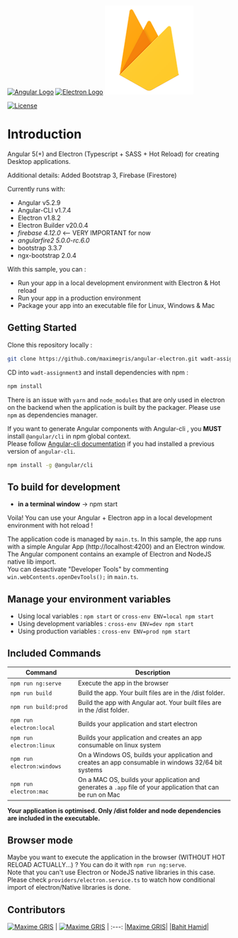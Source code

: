[![Angular Logo](./logo-angular.jpg)](https://angular.io/) [![Electron Logo](./logo-electron.jpg)](https://electron.atom.io/) [![Angular Logo](./logo-firestore.png)](https://firebase.google.com/docs/firestore/)

[![License](http://img.shields.io/badge/Licence-MIT-brightgreen.svg)](LICENSE.md)


# Introduction

Angular 5(+) and Electron (Typescript + SASS + Hot Reload) for creating Desktop applications.

Additional details:
Added Bootstrap 3, Firebase (Firestore)

Currently runs with:

- Angular v5.2.9
- Angular-CLI v1.7.4
- Electron v1.8.2
- Electron Builder v20.0.4
- *firebase 4.12.0* <-- VERY IMPORTANT for now
- *angularfire2 5.0.0-rc.6.0*
- bootstrap 3.3.7
- ngx-bootstrap 2.0.4

With this sample, you can :

- Run your app in a local development environment with Electron & Hot reload
- Run your app in a production environment
- Package your app into an executable file for Linux, Windows & Mac

## Getting Started

Clone this repository locally :

``` bash
git clone https://github.com/maximegris/angular-electron.git wadt-assignment3
```

CD into `wadt-assignment3` and install dependencies with npm :

``` bash
npm install
```

There is an issue with `yarn` and `node_modules` that are only used in electron on the backend when the application is built by the packager. Please use `npm` as dependencies manager.


If you want to generate Angular components with Angular-cli , you **MUST** install `@angular/cli` in npm global context.  
Please follow [Angular-cli documentation](https://github.com/angular/angular-cli) if you had installed a previous version of `angular-cli`.

``` bash
npm install -g @angular/cli
```

## To build for development

- **in a terminal window** -> npm start  

Voila! You can use your Angular + Electron app in a local development environment with hot reload !

The application code is managed by `main.ts`. In this sample, the app runs with a simple Angular App (http://localhost:4200) and an Electron window.  
The Angular component contains an example of Electron and NodeJS native lib import.  
You can desactivate "Developer Tools" by commenting `win.webContents.openDevTools();` in `main.ts`.

## Manage your environment variables

- Using local variables :  `npm start` or `cross-env ENV=local npm start`
- Using development variables :  `cross-env ENV=dev npm start`
- Using production variables  :  `cross-env ENV=prod npm start`

## Included Commands

|Command|Description|
|--|--|
|`npm run ng:serve`| Execute the app in the browser |
|`npm run build`| Build the app. Your built files are in the /dist folder. |
|`npm run build:prod`| Build the app with Angular aot. Your built files are in the /dist folder. |
|`npm run electron:local`| Builds your application and start electron
|`npm run electron:linux`| Builds your application and creates an app consumable on linux system |
|`npm run electron:windows`| On a Windows OS, builds your application and creates an app consumable in windows 32/64 bit systems |
|`npm run electron:mac`|  On a MAC OS, builds your application and generates a `.app` file of your application that can be run on Mac |

**Your application is optimised. Only /dist folder and node dependencies are included in the executable.**

## Browser mode

Maybe you want to execute the application in the browser (WITHOUT HOT RELOAD ACTUALLY...) ? You can do it with `npm run ng:serve`.  
Note that you can't use Electron or NodeJS native libraries in this case. Please check `providers/electron.service.ts` to watch how conditional import of electron/Native libraries is done.

## Contributors

[<img alt="Maxime GRIS" src="https://avatars2.githubusercontent.com/u/10827551?v=3&s=117" width="117">](https://github.com/maximegris) |
[<img alt="Maxime GRIS" src="https://avatars2.githubusercontent.com/u/508511?v=3&s=117" width="117">](https://github.com/bahit) |
:---:
|[Maxime GRIS](https://github.com/maximegris)|
|[Bahit Hamid](https://github.com/bahit)|



[license-badge]: https://img.shields.io/badge/license-Apache2-blue.svg?style=flat
[license]: https://github.com/maximegris/angular-electron/blob/master/LICENSE.md


